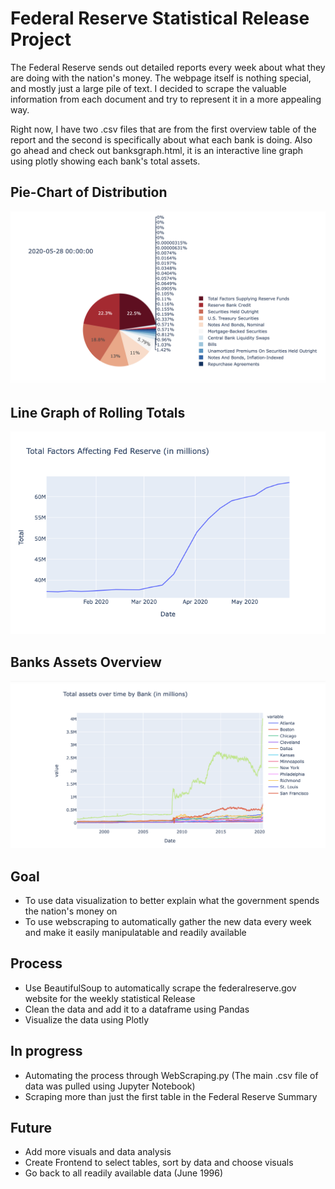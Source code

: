 # Federal Reserve Statistical Release Project
The Federal Reserve sends out detailed reports every week about what they are doing with the nation's money. The webpage itself is nothing special, and mostly just a large pile of text. I decided to scrape the valuable information from each document and try to represent it in a more appealing way.

Right now, I have two .csv files that are from the first overview table of the report and the second is specifically about what each bank is doing. Also go ahead and check out banksgraph.html, it is an interactive line graph using plotly showing each bank's total assets.

## Pie-Chart of Distribution
!['Plotly Pie Chart'](https://github.com/trevohearn/FedResStats/blob/master/images/PlotlyPieChart.png)

## Line Graph of Rolling Totals
!['Plotly Line Chart'](https://github.com/trevohearn/FedResStats/blob/master/images/TotalFedResLineChart.png)

## Banks Assets Overview
!['Banks Line Chart'](https://github.com/trevohearn/FedResStats/blob/master/images/BanksAssetsOverview.png)

## Goal
- To use data visualization to better explain what the government spends the nation's money on
- To use webscraping to automatically gather the new data every week and make it easily manipulatable and readily available

## Process
- Use BeautifulSoup to automatically scrape the federalreserve.gov website for the weekly statistical Release
- Clean the data and add it to a dataframe using Pandas
- Visualize the data using Plotly

## In progress
- Automating the process through WebScraping.py (The main .csv file of data was pulled using Jupyter Notebook)
- Scraping more than just the first table in the Federal Reserve Summary

## Future
- Add more visuals and data analysis
- Create Frontend to select tables, sort by data and choose visuals
- Go back to all readily available data (June 1996)
